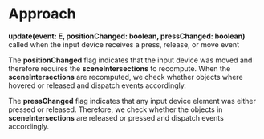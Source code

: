 # Approach

**update(event: E, positionChanged: boolean, pressChanged: boolean)**
called when the input device receives a press, release, or move event

The **positionChanged** flag indicates that the input device was moved and therefore requires the **sceneIntersections** to recompute. When the **sceneIntersections** are recomputed, we check whether objects where hovered or released and dispatch events accordingly.

The **pressChanged** flag indicates that any input device element was either pressed or released. Therefore, we check whether the objects in **sceneIntersections** are released or pressed and dispatch events accordingly.


